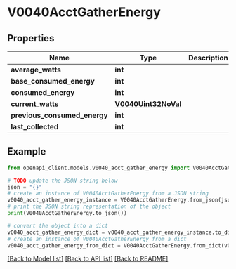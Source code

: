 # V0040AcctGatherEnergy


## Properties

Name | Type | Description | Notes
------------ | ------------- | ------------- | -------------
**average_watts** | **int** |  | [optional] 
**base_consumed_energy** | **int** |  | [optional] 
**consumed_energy** | **int** |  | [optional] 
**current_watts** | [**V0040Uint32NoVal**](V0040Uint32NoVal.md) |  | [optional] 
**previous_consumed_energy** | **int** |  | [optional] 
**last_collected** | **int** |  | [optional] 

## Example

```python
from openapi_client.models.v0040_acct_gather_energy import V0040AcctGatherEnergy

# TODO update the JSON string below
json = "{}"
# create an instance of V0040AcctGatherEnergy from a JSON string
v0040_acct_gather_energy_instance = V0040AcctGatherEnergy.from_json(json)
# print the JSON string representation of the object
print(V0040AcctGatherEnergy.to_json())

# convert the object into a dict
v0040_acct_gather_energy_dict = v0040_acct_gather_energy_instance.to_dict()
# create an instance of V0040AcctGatherEnergy from a dict
v0040_acct_gather_energy_from_dict = V0040AcctGatherEnergy.from_dict(v0040_acct_gather_energy_dict)
```
[[Back to Model list]](../README.md#documentation-for-models) [[Back to API list]](../README.md#documentation-for-api-endpoints) [[Back to README]](../README.md)


